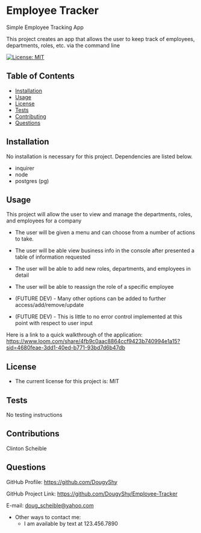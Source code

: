 # Employee Tracker
Simple Employee Tracking App

 This project creates an app that allows the user to keep track of employees, departments, roles, etc. via the command line


[![License: MIT](https://img.shields.io/badge/License-MIT-yellow.svg)](https://opensource.org/licenses/MIT)

## Table of Contents

  - [Installation](#installation)
  - [Usage](#usage)
  - [License](#license)
  - [Tests](#tests)
  - [Contributing](#contributions)
  - [Questions](#questions)

## Installation

No installation is necessary for this project. Dependencies are listed below.

  - inquirer
  - node
  - postgres (pg)

## Usage

 This project will allow the user to view and manage the departments, roles, and employees for a company

 - The user will be given a menu and can choose from a number of actions to take.
 - The user will be able view business info in the console after presented a table of information requested
 - The user will be able to add new roles, departments, and employees in detail
 - The user will be able to reassign the role of a specific employee

 - (FUTURE DEV) - Many other options can be added to further access/add/remove/update
 - (FUTURE DEV) - This is little to no error control implemented at this point with respect to user input

Here is a link to a quick walkthrough of the application: https://www.loom.com/share/4fb9c0aac8864ccf9423b740994e1a15?sid=4680feae-3dd1-40ed-b771-93bd7d6b47db

## License

 - The current license for this project is: MIT

## Tests

No testing instructions

## Contributions

Clinton Scheible

## Questions

GitHub Profile: https://github.com/DougyShy

GitHub Project Link: https://github.com/DougyShy/Employee-Tracker

E-mail: doug_scheible@yahoo.com

 - Other ways to contact me:
    - I am available by text at 123.456.7890
